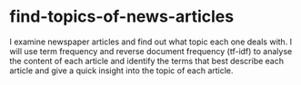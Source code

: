 # find-topics-of-news-articles
I examine newspaper articles and find out what topic each one deals with. I will use term frequency and reverse document frequency (tf-idf) to analyse the content of each article and identify the terms that best describe each article and give a quick insight into the topic of each article.
